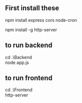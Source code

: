 First install these
--------------------------
npm install express cors node-cron 

npm install -g http-server

to run backend
-----------------
cd .\Backend\
node app.js



to run frontend
-------------------
cd .\Frontend\
http-server
